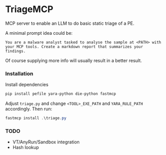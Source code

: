 # TriageMCP

MCP server to enable an LLM to do basic static triage of a PE. 

A minimal prompt idea could be:

```
You are a malware analyst tasked to analyse the sample at <PATH> with your MCP tools. Create a markdown report that summarizes your findings. 
```

Of course supplying more info will usually result in a better result.

### Installation

Install dependencies

```powershell
pip install pefile yara-python die-python fastmcp
```

Adjust `triage.py` and change `<TOOL>_EXE_PATH` and `YARA_RULE_PATH` accordingly. Then run:

```powershell
fastmcp install .\triage.py
```

### TODO

* VT/AnyRun/Sandbox integration
* Hash lookup
